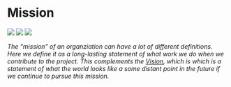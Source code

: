 # Mission

![](https://img.shields.io/badge/status-placeholder-c00) 
![](https://img.shields.io/badge/version-v0.0.0-930)
![](https://img.shields.io/badge/feedback-welcome!-1a1)

_The "mission" of an organziation can have a lot of different definitions. Here we define it as a long-lasting statement of what work we do when we contribute to the project.  This complements the [Vision](./vision.md), which is which is a statement of what the world looks like a some distant point in the future if we continue to pursue this mission._